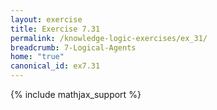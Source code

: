 ```yaml
---
layout: exercise
title: Exercise 7.31
permalink: /knowledge-logic-exercises/ex_31/
breadcrumb: 7-Logical-Agents
home: "true"
canonical_id: ex7.31
---
```


{% include mathjax_support %}


